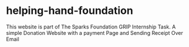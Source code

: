 # helping-hand-foundation

This website is part of The Sparks Foundation GRIP Internship Task. A simple Donation Website with a payment Page and Sending Receipt Over Email
